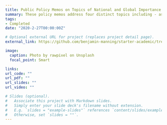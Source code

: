 ```yaml
---
title: Public Policy Memos on Topics of National and Global Importance	
summary: These policy memos address four distinct topics including - assisting the National Parks Service in minimizing forest fires in the midsts of global warming, presenting the United States with strategies to rejoin the Iran Nuclear Deal, addressing COVID-19 in the early stages of the pandemic in Africa and Latin America from the perspective of the World Health Organization, and helping the state of Ohio address food insecurity.
tags:
- Completed	
date: "2020-2-27T00:00:00Z"

# Optional external URL for project (replaces project detail page).
external_link: https://github.com/benjamin-manning/starter-academic/tree/master/static/files/memos	

image:
  caption: Photo by rawpixel on Unsplash
  focal_point: Smart

links:
url_code: ""
url_pdf: ""
url_slides: ""
url_video: ""

# Slides (optional).
#   Associate this project with Markdown slides.
#   Simply enter your slide deck's filename without extension.
#   E.g. `slides = "example-slides"` references `content/slides/example-slides.md`.
#   Otherwise, set `slides = ""`.
---
```

